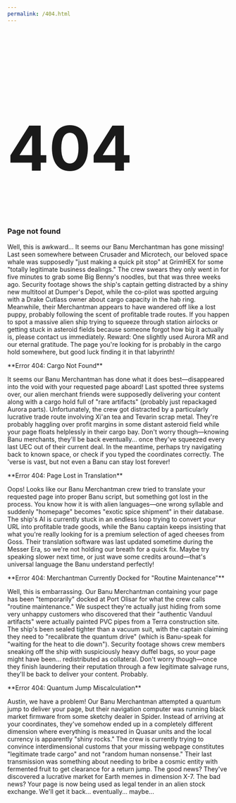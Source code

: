 ```yaml
---
permalink: /404.html
---
```


<div id="arbackground"></div>
<div class="artop">
  <h1 style="font-size: 10em;">404</h1>
  <h3>Page not found</h3>
 <p id="text1"> Well, this is awkward... It seems our Banu Merchantman has gone missing! Last seen somewhere between Crusader and Microtech, our beloved space whale was supposedly "just making a quick pit stop" at GrimHEX for some "totally legitimate business dealings." The crew swears they only went in for five minutes to grab some Big Benny's noodles, but that was three weeks ago. Security footage shows the ship's captain getting distracted by a shiny new multitool at Dumper's Depot, while the co-pilot was spotted arguing with a Drake Cutlass owner about cargo capacity in the hab ring. Meanwhile, their Merchantman appears to have wandered off like a lost puppy, probably following the scent of profitable trade routes. If you happen to spot a massive alien ship trying to squeeze through station airlocks or getting stuck in asteroid fields because someone forgot how big it actually is, please contact us immediately. Reward: One slightly used Aurora MR and our eternal gratitude. The page you're looking for is probably in the cargo hold somewhere, but good luck finding it in that labyrinth! </p>
  <p id="text2"> **Error 404: Cargo Not Found**

It seems our Banu Merchantman has done what it does best—disappeared into the void with your requested page aboard! Last spotted three systems over, our alien merchant friends were supposedly delivering your content along with a cargo hold full of "rare artifacts" (probably just repackaged Aurora parts). Unfortunately, the crew got distracted by a particularly lucrative trade route involving Xi'an tea and Tevarin scrap metal. They're probably haggling over profit margins in some distant asteroid field while your page floats helplessly in their cargo bay. Don't worry though—knowing Banu merchants, they'll be back eventually... once they've squeezed every last UEC out of their current deal. In the meantime, perhaps try navigating back to known space, or check if you typed the coordinates correctly. The 'verse is vast, but not even a Banu can stay lost forever!</p>
  <p id="text3"> **Error 404: Page Lost in Translation**

Oops! Looks like our Banu Merchantman crew tried to translate your requested page into proper Banu script, but something got lost in the process. You know how it is with alien languages—one wrong syllable and suddenly "homepage" becomes "exotic spice shipment" in their database. The ship's AI is currently stuck in an endless loop trying to convert your URL into profitable trade goods, while the Banu captain keeps insisting that what you're really looking for is a premium selection of aged cheeses from Goss. Their translation software was last updated sometime during the Messer Era, so we're not holding our breath for a quick fix. Maybe try speaking slower next time, or just wave some credits around—that's universal language the Banu understand perfectly! </p>
   <p id="text4"> **Error 404: Merchantman Currently Docked for "Routine Maintenance"**

Well, this is embarrassing. Our Banu Merchantman containing your page has been "temporarily" docked at Port Olisar for what the crew calls "routine maintenance." We suspect they're actually just hiding from some very unhappy customers who discovered that their "authentic Vanduul artifacts" were actually painted PVC pipes from a Terra construction site. The ship's been sealed tighter than a vacuum suit, with the captain claiming they need to "recalibrate the quantum drive" (which is Banu-speak for "waiting for the heat to die down"). Security footage shows crew members sneaking off the ship with suspiciously heavy duffel bags, so your page might have been... redistributed as collateral. Don't worry though—once they finish laundering their reputation through a few legitimate salvage runs, they'll be back to deliver your content. Probably. </p>
 <p id="text5"> **Error 404: Quantum Jump Miscalculation**

Austin, we have a problem! Our Banu Merchantman attempted a quantum jump to deliver your page, but their navigation computer was running black market firmware from some sketchy dealer in Spider. Instead of arriving at your coordinates, they've somehow ended up in a completely different dimension where everything is measured in Quasar units and the local currency is apparently "shiny rocks." The crew is currently trying to convince interdimensional customs that your missing webpage constitutes "legitimate trade cargo" and not "random human nonsense." Their last transmission was something about needing to bribe a cosmic entity with fermented fruit to get clearance for a return jump. The good news? They've discovered a lucrative market for Earth memes in dimension X-7. The bad news? Your page is now being used as legal tender in an alien stock exchange. We'll get it back... eventually... maybe... </p>
</div>
  <div class="arcontainer fadeInAndOut" id="back-link" title="Click to go back.">
    <div class="ghost-copy">
      <div class="one"></div>
      <div class="two"></div>
      <div class="three"></div>
      <div class="four"></div>
    </div>
    <div class="ghost">
      <div class="face">
        <div class="eye"></div>
        <div class="eye-right"></div>
        <div class="mouth"></div>
      </div>
    </div>
    <div class="arshadow"></div>
  </div>
<script>
function getRandomNumber() {
  return Math.floor(Math.random() * 5) + 1;
}
// Function to show one of the <p> elements based on the random number
function showRandomText() {
  const randomNumber = getRandomNumber();
  // Hide all <p> elements
  for (let i = 1; i <= 5; i++) {
    const textElement = document.getElementById(`text${i}`);
    textElement.style.display = 'none';
  }
  // Show the selected <p> element
  const selectedTextElement = document.getElementById(`text${randomNumber}`);
  selectedTextElement.style.display = 'block';
}
showRandomText();
</script>
<!-- [back](./) -->
